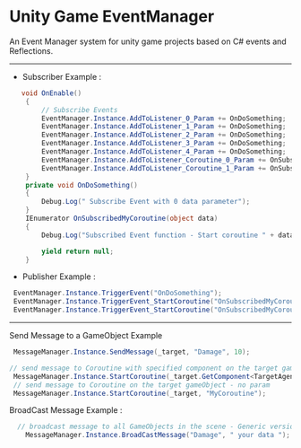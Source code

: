 # Unity Game EventManager 
An Event Manager system for unity game projects based on C# events and Reflections.

-----------------------------------------------------------------------------------------

 + Subscriber Example :
```cs
   void OnEnable()
    {
        // Subscribe Events
        EventManager.Instance.AddToListener_0_Param += OnDoSomething;
        EventManager.Instance.AddToListener_1_Param += OnDoSomething;
        EventManager.Instance.AddToListener_2_Param += OnDoSomething;
        EventManager.Instance.AddToListener_3_Param += OnDoSomething;
        EventManager.Instance.AddToListener_4_Param += OnDoSomething;
        EventManager.Instance.AddToListener_Coroutine_0_Param += OnSubscribedMyCoroutine;
        EventManager.Instance.AddToListener_Coroutine_1_Param += OnSubscribedMyCoroutine;
    }
    private void OnDoSomething()
    {
        Debug.Log(" Subscribe Event with 0 data parameter");
    }
    IEnumerator OnSubscribedMyCoroutine(object data)
    {
        Debug.Log("Subscribed Event function - Start coroutine " + data.ToString());

        yield return null;
    }

```
+ Publisher Example :
```cs
 EventManager.Instance.TriggerEvent("OnDoSomething");
 EventManager.Instance.TriggerEvent_StartCoroutine("OnSubscribedMyCoroutine");
 EventManager.Instance.TriggerEvent_StartCoroutine("OnSubscribedMyCoroutine", "YourData");
```
-----------------------------------------------------------------------------------------
Send Message to a GameObject Example
```cs
 MessageManager.Instance.SendMessage(_target, "Damage", 10);

// send message to Coroutine with specified component on the target gameObject - 1 param 
 MessageManager.Instance.StartCoroutine(_target.GetComponent<TargetAgent>(), "MyCoroutine", 5);
 // send message to Coroutine on the target gameObject - no param 
 MessageManager.Instance.StartCoroutine(_target, "MyCoroutine");
```
BroadCast Message Example :
```cs
  // broadcast message to all GameObjects in the scene - Generic version - automaticlly detect proper type as data value
    MessageManager.Instance.BroadCastMessage("Damage", " your data ");
```
